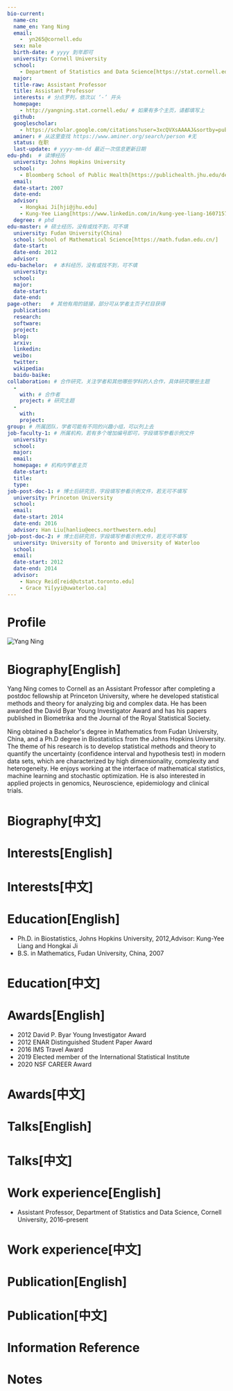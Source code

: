 ```yaml
---
bio-current:
  name-cn: 
  name_en: Yang Ning 
  email: 
    -  yn265@cornell.edu
  sex: male
  birth-date: # yyyy 到年即可
  university: Cornell University 
  school: 
    - Department of Statistics and Data Science[https://stat.cornell.edu/]
  major: 
  title-raw: Assistant Professor
  title: Assistant Professor
  interests: # 分点罗列，依次以 ‘-’ 开头
  homepage: 
    - http://yangning.stat.cornell.edu/ # 如果有多个主页，请都填写上
  github: 
  googlescholar: 
    - https://scholar.google.com/citations?user=3xcQVXsAAAAJ&sortby=pubdate 
  aminer: # 从这里查找 https://www.aminer.org/search/person #无
  status: 在职
  last-update: # yyyy-mm-dd 最近一次信息更新日期
edu-phd:  # 读博经历
  university: Johns Hopkins University
  school: 
    - Bloomberg School of Public Health[https://publichealth.jhu.edu/departments/biostatistics]
  email: 
  date-start: 2007
  date-end: 
  advisor: 
    - Hongkai Ji[hji@jhu.edu]
    - Kung-Yee Liang[https://www.linkedin.com/in/kung-yee-liang-1607157/] 
  degree: # phd
edu-master: # 硕士经历，没有或找不到，可不填
  university: Fudan University(China)
  school: School of Mathematical Science[https://math.fudan.edu.cn/]
  date-start: 
  date-end: 2012
  advisor:
edu-bachelor:  # 本科经历，没有或找不到，可不填
  university: 
  school: 
  major: 
  date-start: 
  date-end: 
page-other:   # 其他有用的链接，部分可从学者主页子栏目获得
  publication: 
  research: 
  software: 
  project: 
  blog: 
  arxiv: 
  linkedin: 
  weibo:
  twitter:
  wikipedia:
  baidu-baike:
collaboration: # 合作研究，关注学者和其他哪些学科的人合作，具体研究哪些主题
  - 
    with: # 合作者
    project: # 研究主题
  - 
    with: 
    project: 
group: # 所属团队，学者可能有不同的兴趣小组，可以列上去
job-faculty-1: # 所属机构，若有多个增加编号即可，字段填写参看示例文件
  university: 
  school: 
  major: 
  email: 
  homepage: # 机构内学者主页
  date-start: 
  title: 
  type: 
job-post-doc-1: # 博士后研究员，字段填写参看示例文件，若无可不填写
  university: Princeton University
  school: 
  email: 
  date-start: 2014
  date-end: 2016
  advisor: Han Liu[hanliu@eecs.northwestern.edu]
job-post-doc-2: # 博士后研究员，字段填写参看示例文件，若无可不填写
  university: University of Toronto and University of Waterloo
  school: 
  email: 
  date-start: 2012
  date-end: 2014
  advisor: 
    - Nancy Reid[reid@utstat.toronto.edu]
    - Grace Yi[yyi@uwaterloo.ca]
---
```


# Profile

![Yang Ning ](https://stat.cornell.edu/sites/default/files/styles/square_portrait/public/Yang-Ning-edit.jpg?itok=PuAOkZ3B)

# Biography[English]
Yang Ning comes to Cornell as an Assistant Professor after completing a postdoc fellowship at Princeton University, where he developed statistical methods and theory for analyzing big and complex data. He has been awarded the David Byar Young Investigator Award and has his papers published in Biometrika and the Journal of the Royal Statistical Society.

Ning obtained a Bachelor's degree in Mathematics from Fudan University, China, and a Ph.D degree in Biostatistics from the Johns Hopkins University.  The theme of his research is to develop statistical methods and theory to quantify the uncertainty (confidence interval and hypothesis test) in modern data sets, which are characterized by high dimensionality, complexity and heterogeneity. He enjoys working at the interface of mathematical statistics, machine learning and stochastic optimization. He is also interested in applied projects in genomics, Neuroscience, epidemiology and clinical trials. 

# Biography[中文]

# Interests[English]

# Interests[中文]

# Education[English]
- Ph.D. in Biostatistics, Johns Hopkins University, 2012,Advisor: Kung-Yee Liang and Hongkai Ji
- B.S. in Mathematics, Fudan University, China, 2007

# Education[中文]

# Awards[English]
- 2012 David P. Byar Young Investigator Award
- 2012 ENAR Distinguished Student Paper Award
- 2016 IMS Travel Award
- 2019 Elected member of the International Statistical Institute
- 2020 NSF CAREER Award

# Awards[中文]

# Talks[English]

# Talks[中文]

# Work experience[English]
- Assistant Professor, Department of Statistics and Data Science, Cornell University, 2016–present

# Work experience[中文]

# Publication[English]

# Publication[中文]

# Information Reference

# Notes